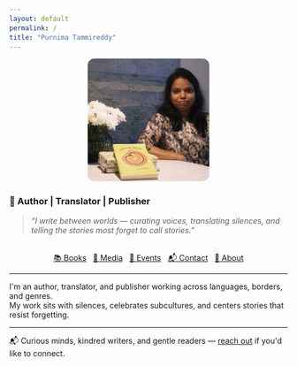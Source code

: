 ```yaml
---
layout: default
permalink: /
title: "Purnima Tammireddy"
---
```


<figure style="text-align: center;">
  <img src="/assets/images/hero.jpg" alt="Purnima Tammireddy" style="width: 220px; border-radius: 12px;" />
</figure>

### 📖 Author | Translator | Publisher

> *“I write between worlds — curating voices, translating silences, and telling the stories most forget to call stories.”*

<div style="text-align: center; margin-top: 2rem;">
  <a href="/books/" class="btn" style="margin: 0.25rem;">📚 Books</a>
  <a href="/media/" class="btn" style="margin: 0.25rem;">🎤 Media</a>
  <a href="/events/" class="btn" style="margin: 0.25rem;">🎪 Events</a>
  <a href="/contact/" class="btn" style="margin: 0.25rem;">📬 Contact</a>
  <a href="/about/" class="btn" style="margin: 0.25rem;">👤 About</a>
</div>

--- 

I'm an author, translator, and publisher working across languages, borders, and genres.  
My work sits with silences, celebrates subcultures, and centers stories that resist forgetting.

---

📬 Curious minds, kindred writers, and gentle readers — [reach out](/contact) if you'd like to connect.

